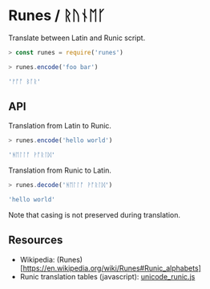# Runes / ᚱᚢᚾᛖᚴ

Translate between Latin and Runic script.

```js
> const runes = require('runes')

> runes.encode('foo bar')

'ᚠᚩᚩ ᛒᚪᚱ'
```


## API

Translation from Latin to Runic.

```js
> runes.encode('hello world')

'ᚻᛖᛚᛚᚩ ᚹᚩᚱᛚᛞ'
```

Translation from Runic to Latin.

```js
> runes.decode('ᚻᛖᛚᛚᚩ ᚹᚩᚱᛚᛞ')

'hello world'
```

Note that casing is not preserved during translation.


## Resources

* Wikipedia: (Runes)[https://en.wikipedia.org/wiki/Runes#Runic_alphabets]
* Runic translation tables (javascript): [unicode_runic.js](http://xahlee.info/comp/unicode_runic.js)
